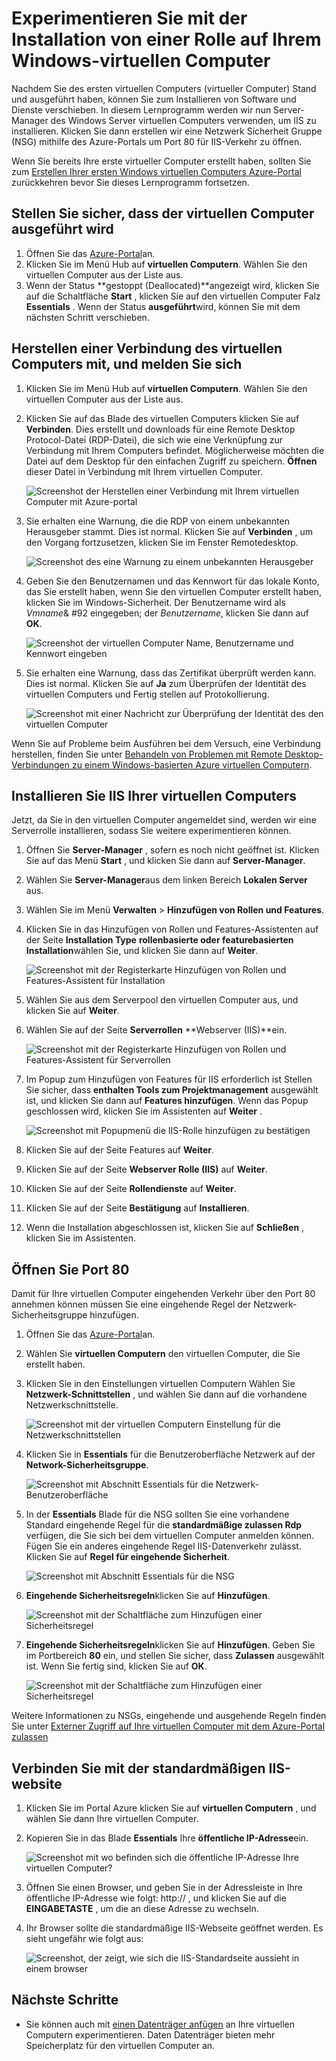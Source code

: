 <properties
    pageTitle="Installieren Sie Ihre erste Windows virtuellen Computers IIS | Microsoft Azure"
    description="Experimentieren Sie mit der ersten Windows-Computer, nach der Installation von IIS und Anschluss 80 und unter Verwendung des Azure-Portals wird geöffnet."
    keywords=""
    services="virtual-machines-windows"
    documentationCenter=""
    authors="cynthn"
    manager="timlt"
    editor=""
    tags="azure-resource-manager"/>
<tags
    ms.service="virtual-machines-windows"
    ms.workload="infrastructure-services"
    ms.tgt_pltfrm="vm-windows"
    ms.devlang="na"
    ms.topic="article"
    ms.date="09/06/2016"
    ms.author="cynthn"/>

# <a name="experiment-with-installing-a-role-on-your-windows-vm"></a>Experimentieren Sie mit der Installation von einer Rolle auf Ihrem Windows-virtuellen Computer
    
Nachdem Sie des ersten virtuellen Computers (virtueller Computer) Stand und ausgeführt haben, können Sie zum Installieren von Software und Dienste verschieben. In diesem Lernprogramm werden wir nun Server-Manager des Windows Server virtuellen Computers verwenden, um IIS zu installieren. Klicken Sie dann erstellen wir eine Netzwerk Sicherheit Gruppe (NSG) mithilfe des Azure-Portals um Port 80 für IIS-Verkehr zu öffnen. 

Wenn Sie bereits Ihre erste virtueller Computer erstellt haben, sollten Sie zum [Erstellen Ihrer ersten Windows virtuellen Computers Azure-Portal](virtual-machines-windows-hero-tutorial.md) zurückkehren bevor Sie dieses Lernprogramm fortsetzen.

## <a name="make-sure-the-vm-is-running"></a>Stellen Sie sicher, dass der virtuellen Computer ausgeführt wird

1. Öffnen Sie das [Azure-Portal](https://portal.azure.com)an.
2. Klicken Sie im Menü Hub auf **virtuellen Computern**. Wählen Sie den virtuellen Computer aus der Liste aus.
3. Wenn der Status **gestoppt (Deallocated)**angezeigt wird, klicken Sie auf die Schaltfläche **Start** , klicken Sie auf den virtuellen Computer Falz **Essentials** . Wenn der Status **ausgeführt**wird, können Sie mit dem nächsten Schritt verschieben.

## <a name="connect-to-the-virtual-machine-and-sign-in"></a>Herstellen einer Verbindung des virtuellen Computers mit, und melden Sie sich

1.  Klicken Sie im Menü Hub auf **virtuellen Computern**. Wählen Sie den virtuellen Computer aus der Liste aus.

3. Klicken Sie auf das Blade des virtuellen Computers klicken Sie auf **Verbinden**. Dies erstellt und downloads für eine Remote Desktop Protocol-Datei (RDP-Datei), die sich wie eine Verknüpfung zur Verbindung mit Ihrem Computers befindet. Möglicherweise möchten die Datei auf dem Desktop für den einfachen Zugriff zu speichern. **Öffnen** dieser Datei in Verbindung mit Ihrem virtuellen Computer.

    ![Screenshot der Herstellen einer Verbindung mit Ihrem virtuellen Computer mit Azure-portal](./media/virtual-machines-windows-hero-tutorial/connect.png)

4. Sie erhalten eine Warnung, die die RDP von einem unbekannten Herausgeber stammt. Dies ist normal. Klicken Sie auf **Verbinden** , um den Vorgang fortzusetzen, klicken Sie im Fenster Remotedesktop.

    ![Screenshot des eine Warnung zu einem unbekannten Herausgeber](./media/virtual-machines-windows-hero-tutorial/rdp-warn.png)

5. Geben Sie den Benutzernamen und das Kennwort für das lokale Konto, das Sie erstellt haben, wenn Sie den virtuellen Computer erstellt haben, klicken Sie im Windows-Sicherheit. Der Benutzername wird als *Vmname*& #92 eingegeben; der *Benutzername*, klicken Sie dann auf **OK**.

    ![Screenshot der virtuellen Computer Name, Benutzername und Kennwort eingeben](./media/virtual-machines-windows-hero-tutorial/credentials.png)
    
6.  Sie erhalten eine Warnung, dass das Zertifikat überprüft werden kann. Dies ist normal. Klicken Sie auf **Ja** zum Überprüfen der Identität des virtuellen Computers und Fertig stellen auf Protokollierung.

    ![Screenshot mit einer Nachricht zur Überprüfung der Identität des den virtuellen Computer](./media/virtual-machines-windows-hero-tutorial/cert-warning.png)


Wenn Sie auf Probleme beim Ausführen bei dem Versuch, eine Verbindung herstellen, finden Sie unter [Behandeln von Problemen mit Remote Desktop-Verbindungen zu einem Windows-basierten Azure virtuellen Computern](virtual-machines-windows-troubleshoot-rdp-connection.md).


## <a name="install-iis-on-your-vm"></a>Installieren Sie IIS Ihrer virtuellen Computers

Jetzt, da Sie in den virtuellen Computer angemeldet sind, werden wir eine Serverrolle installieren, sodass Sie weitere experimentieren können.

1. Öffnen Sie **Server-Manager** , sofern es noch nicht geöffnet ist. Klicken Sie auf das Menü **Start** , und klicken Sie dann auf **Server-Manager**.
2. Wählen Sie **Server-Manager**aus dem linken Bereich **Lokalen Server** aus. 
3. Wählen Sie im Menü **Verwalten** > **Hinzufügen von Rollen und Features**.
4. Klicken Sie in das Hinzufügen von Rollen und Features-Assistenten auf der Seite **Installation Type** **rollenbasierte oder featurebasierten Installation**wählen Sie, und klicken Sie dann auf **Weiter**.

    ![Screenshot mit der Registerkarte Hinzufügen von Rollen und Features-Assistent für Installation](./media/virtual-machines-windows-hero-tutorial/role-wizard.png)

5. Wählen Sie aus dem Serverpool den virtuellen Computer aus, und klicken Sie auf **Weiter**.
6. Wählen Sie auf der Seite **Serverrollen** **Webserver (IIS)**ein.

    ![Screenshot mit der Registerkarte Hinzufügen von Rollen und Features-Assistent für Serverrollen](./media/virtual-machines-windows-hero-tutorial/add-iis.png)

7. Im Popup zum Hinzufügen von Features für IIS erforderlich ist Stellen Sie sicher, dass **enthalten Tools zum Projektmanagement** ausgewählt ist, und klicken Sie dann auf **Features hinzufügen**. Wenn das Popup geschlossen wird, klicken Sie im Assistenten auf **Weiter** .

    ![Screenshot mit Popupmenü die IIS-Rolle hinzufügen zu bestätigen](./media/virtual-machines-windows-hero-tutorial/confirm-add-feature.png)

8. Klicken Sie auf der Seite Features auf **Weiter**.
9. Klicken Sie auf der Seite **Webserver Rolle (IIS)** auf **Weiter**. 
10. Klicken Sie auf der Seite **Rollendienste** auf **Weiter**. 
11. Klicken Sie auf der Seite **Bestätigung** auf **Installieren**. 
12. Wenn die Installation abgeschlossen ist, klicken Sie auf **Schließen** , klicken Sie im Assistenten.



## <a name="open-port-80"></a>Öffnen Sie Port 80 

Damit für Ihre virtuellen Computer eingehenden Verkehr über den Port 80 annehmen können müssen Sie eine eingehende Regel der Netzwerk-Sicherheitsgruppe hinzufügen. 

1. Öffnen Sie das [Azure-Portal](https://portal.azure.com)an.
2. Wählen Sie **virtuellen Computern** den virtuellen Computer, die Sie erstellt haben.
3. Klicken Sie in den Einstellungen virtuellen Computern Wählen Sie **Netzwerk-Schnittstellen** , und wählen Sie dann auf die vorhandene Netzwerkschnittstelle.

    ![Screenshot mit der virtuellen Computern Einstellung für die Netzwerkschnittstellen](./media/virtual-machines-windows-hero-tutorial/network-interface.png)

4. Klicken Sie in **Essentials** für die Benutzeroberfläche Netzwerk auf der **Network-Sicherheitsgruppe**.

    ![Screenshot mit Abschnitt Essentials für die Netzwerk-Benutzeroberfläche](./media/virtual-machines-windows-hero-tutorial/select-nsg.png)

5. In der **Essentials** Blade für die NSG sollten Sie eine vorhandene Standard eingehende Regel für die **standardmäßige zulassen Rdp** verfügen, die Sie sich bei dem virtuellen Computer anmelden können. Fügen Sie ein anderes eingehende Regel IIS-Datenverkehr zulässt. Klicken Sie auf **Regel für eingehende Sicherheit**.

    ![Screenshot mit Abschnitt Essentials für die NSG](./media/virtual-machines-windows-hero-tutorial/inbound.png)

6. **Eingehende Sicherheitsregeln**klicken Sie auf **Hinzufügen**.

    ![Screenshot mit der Schaltfläche zum Hinzufügen einer Sicherheitsregel](./media/virtual-machines-windows-hero-tutorial/add-rule.png)

7. **Eingehende Sicherheitsregeln**klicken Sie auf **Hinzufügen**. Geben Sie im Portbereich **80** ein, und stellen Sie sicher, dass **Zulassen** ausgewählt ist. Wenn Sie fertig sind, klicken Sie auf **OK**.

    ![Screenshot mit der Schaltfläche zum Hinzufügen einer Sicherheitsregel](./media/virtual-machines-windows-hero-tutorial/port-80.png)
 
Weitere Informationen zu NSGs, eingehende und ausgehende Regeln finden Sie unter [Externer Zugriff auf Ihre virtuellen Computer mit dem Azure-Portal zulassen](virtual-machines-windows-nsg-quickstart-portal.md)
 
## <a name="connect-to-the-default-iis-website"></a>Verbinden Sie mit der standardmäßigen IIS-website

1. Klicken Sie im Portal Azure klicken Sie auf **virtuellen Computern** , und wählen Sie dann Ihre virtuellen Computer.
2. Kopieren Sie in das Blade **Essentials** Ihre **öffentliche IP-Adresse**ein.

    ![Screenshot mit wo befinden sich die öffentliche IP-Adresse Ihre virtuellen Computer?](./media/virtual-machines-windows-hero-tutorial/ipaddress.png)

2. Öffnen Sie einen Browser, und geben Sie in der Adressleiste in Ihre öffentliche IP-Adresse wie folgt: http://<publicIPaddress> , und klicken Sie auf die **EINGABETASTE** , um die an diese Adresse zu wechseln.
3. Ihr Browser sollte die standardmäßige IIS-Webseite geöffnet werden. Es sieht ungefähr wie folgt aus:

    ![Screenshot, der zeigt, wie sich die IIS-Standardseite aussieht in einem browser](./media/virtual-machines-windows-hero-tutorial/iis-default.png)

    

## <a name="next-steps"></a>Nächste Schritte

- Sie können auch mit [einen Datenträger anfügen](virtual-machines-windows-attach-disk-portal.md) an Ihre virtuellen Computern experimentieren. Daten Datenträger bieten mehr Speicherplatz für den virtuellen Computer an.
